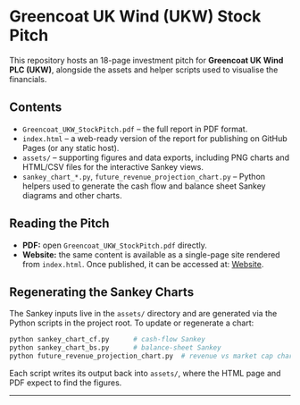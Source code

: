 # Greencoat UK Wind (UKW) Stock Pitch

This repository hosts an 18-page investment pitch for **Greencoat UK Wind PLC (UKW)**, alongside the assets and helper scripts used to visualise the financials.

## Contents

- `Greencoat_UKW_StockPitch.pdf` – the full report in PDF format.
- `index.html` – a web-ready version of the report for publishing on GitHub Pages (or any static host).
- `assets/` – supporting figures and data exports, including PNG charts and HTML/CSV files for the interactive Sankey views.
- `sankey_chart_*.py`, `future_revenue_projection_chart.py` – Python helpers used to generate the cash flow and balance sheet Sankey diagrams and other charts.

## Reading the Pitch

- **PDF:** open `Greencoat_UKW_StockPitch.pdf` directly.
- **Website:** the same content is available as a single-page site rendered from `index.html`. Once published, it can be accessed at: [Website](https://rusteal.github.io/Greencoat-UK-Wind-PLC-stock-pitch/).

## Regenerating the Sankey Charts

The Sankey inputs live in the `assets/` directory and are generated via the Python scripts in the project root. To update or regenerate a chart:

```bash
python sankey_chart_cf.py      # cash-flow Sankey
python sankey_chart_bs.py      # balance-sheet Sankey
python future_revenue_projection_chart.py  # revenue vs market cap chart
```

Each script writes its output back into `assets/`, where the HTML page and PDF expect to find the figures.

---
